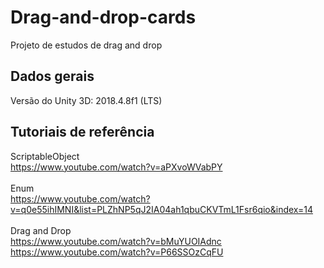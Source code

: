 # Drag-and-drop-cards
Projeto de estudos de drag and drop 

## Dados gerais

Versão do Unity 3D: 2018.4.8f1 (LTS)

## Tutoriais de referência
ScriptableObject<br/>
https://www.youtube.com/watch?v=aPXvoWVabPY<br/>
<br/>
Enum<br/>
https://www.youtube.com/watch?v=q0e55ihIMNI&list=PLZhNP5qJ2IA04ah1qbuCKVTmL1Fsr6qio&index=14<br/>
<br/>
Drag and Drop<br/>
https://www.youtube.com/watch?v=bMuYUOIAdnc<br/>
https://www.youtube.com/watch?v=P66SSOzCqFU<br/>
<br/>
